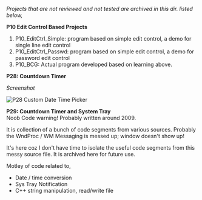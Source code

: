 *Projects that are not reviewed and not tested are archived in this dir. listed below,*

**P10 Edit Control Based Projects**  
1. P10_EditCtrl_Simple: program based on simple edit control, a demo for single line edit control
2. P10_EditCtrl_Passwd: program based on simple edit control, a demo for password edit control
3. P10_BCG: Actual program developed based on learning above.

**P28: Countdown Timer**  

*Screenshot*  

![P28 Custom Date Time Picker](https://user-images.githubusercontent.com/7858031/218860053-8ee41c15-cec7-41dc-9ace-02efa09749f7.png)


**P29: Countdown Timer and System Tray**  
Noob Code warning! Probably written around 2009.

It is collection of a bunch of code segments from various sources.
Probably the WndProc / WM Messaging is messed up; window doesn't show up!

It's here coz I don't have time to isolate the useful code segments from this messy source file. It is archived here for future use.

Motley of code related to,
- Date / time conversion
- Sys Tray Notification
- C++ string manipulation, read/write file
